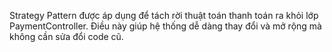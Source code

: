 Strategy Pattern được áp dụng để tách rời thuật toán thanh toán ra khỏi lớp PaymentController. Điều này giúp hệ thống dễ dàng thay đổi và mở rộng mà không cần sửa đổi code cũ.

